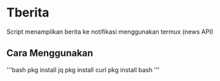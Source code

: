 # Tberita
Script menampilkan berita ke notifikasi menggunakan termux (news API)

## Cara Menggunakan

'''bash
pkg install jq
pkg install curl
pkg install bash
'''
